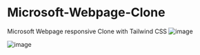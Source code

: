 # Microsoft-Webpage-Clone
Microsoft Webpage responsive Clone with Tailwind CSS
![image](https://github.com/RohanSakpal/Microsoft-Webpage-Clone/assets/61617566/77aa882d-a516-4dd1-801e-baeb92b7b609)

![image](https://github.com/RohanSakpal/Microsoft-Webpage-Clone/assets/61617566/97f1c4b8-9aaf-4e2d-a7fd-b2fe6bb171bd)
